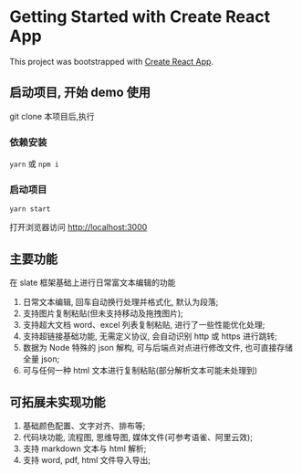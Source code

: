 # Getting Started with Create React App

This project was bootstrapped with [Create React App](https://github.com/facebook/create-react-app).

## 启动项目, 开始 demo 使用

git clone 本项目后,执行 
###  依赖安装
`yarn` 或  `npm i`

### 启动项目
`yarn start`

打开浏览器访问 [http://localhost:3000](http://localhost:3000)

## 主要功能

在 slate 框架基础上进行日常富文本编辑的功能

1. 日常文本编辑, 回车自动换行处理并格式化, 默认为段落;
2. 支持图片复制粘贴(但未支持移动及拖拽图片);
3. 支持超大文档 word、excel 列表复制粘贴, 进行了一些性能优化处理;
4. 支持超链接基础功能, 无需定义协议, 会自动识别 http 或 https 进行跳转;
5. 数据为 Node 特殊的 json 解构, 可与后端点对点进行修改文件, 也可直接存储全量 json;
6. 可与任何一种 html 文本进行复制粘贴(部分解析文本可能未处理到)

## 可拓展未实现功能

1. 基础颜色配置、文字对齐、排布等;
2. 代码块功能, 流程图, 思维导图, 媒体文件(可参考语雀、阿里云效);
3. 支持 markdown 文本与 html 解析;
4. 支持 word, pdf, html 文件导入导出;
